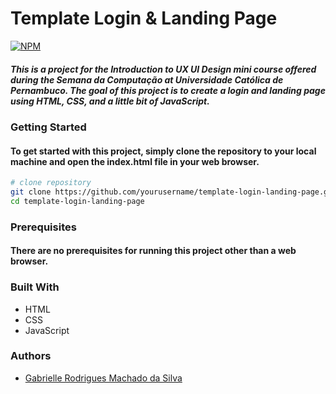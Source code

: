 # Template Login & Landing Page

[![NPM](https://img.shields.io/npm/l/react)](https://github.com/gabrielle-1/to-do-list/blob/master/LICENCE) 

##### This is a project for the Introduction to UX UI Design mini course offered during the Semana da Computação at Universidade Católica de Pernambuco. The goal of this project is to create a login and landing page using HTML, CSS, and a little bit of JavaScript.

### Getting Started
#### To get started with this project, simply clone the repository to your local machine and open the index.html file in your web browser.

```bash
# clone repository
git clone https://github.com/yourusername/template-login-landing-page.git
cd template-login-landing-page
```

### Prerequisites
#### There are no prerequisites for running this project other than a web browser.

### Built With
- HTML
- CSS
- JavaScript

### Authors
- [Gabrielle Rodrigues Machado da Silva](https://github.com/gabrielle-1)

